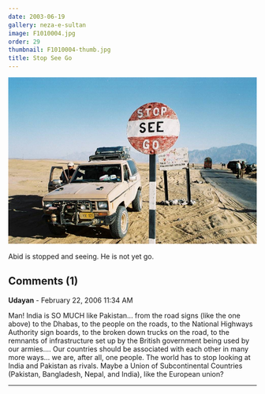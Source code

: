 ```yaml
---
date: 2003-06-19
gallery: neza-e-sultan
image: F1010004.jpg
order: 29
thumbnail: F1010004-thumb.jpg
title: Stop See Go
---
```


![Stop See Go](./F1010004.jpg)

Abid is stopped and seeing. He is not yet go.

<div id="comments">

## Comments (1)

**Udayan** - February 22, 2006 11:34 AM

Man!
India is SO MUCH like Pakistan... from the road signs (like the one above) to the Dhabas, to the people on the roads, to the National Highways Authority sign boards, to the broken down trucks on the road, to the remnants of infrastructure set up by the British government being used by our armies....
Our countries should be associated with each other in many more ways... we are, after all, one people.
The world has to stop looking at India and Pakistan as rivals.
Maybe a Union of Subcontinental Countries (Pakistan, Bangladesh, Nepal, and India), like the European union?

---

</div>